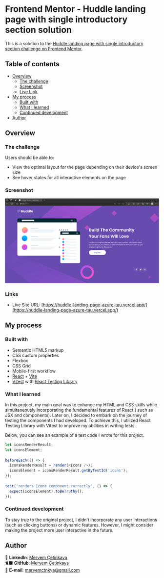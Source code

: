 # Frontend Mentor - Huddle landing page with single introductory section solution

This is a solution to the [Huddle landing page with single introductory section challenge on Frontend Mentor](https://www.frontendmentor.io/challenges/huddle-landing-page-with-a-single-introductory-section-B_2Wvxgi0).

## Table of contents

- [Overview](#overview)
  - [The challenge](#the-challenge)
  - [Screenshot](#screenshot)
  - [Live Link](#links)
- [My process](#my-process)
  - [Built with](#built-with)
  - [What I learned](#what-i-learned)
  - [Continued development](#continued-development)
- [Author](#author)

## Overview

### The challenge

Users should be able to:

- View the optimal layout for the page depending on their device's screen size
- See hover states for all interactive elements on the page

### Screenshot

![](./src/assets/screenshot.png)

### Links

- Live Site URL: [https://huddle-landing-page-azure-tau.vercel.app/](https://huddle-landing-page-azure-tau.vercel.app/)

## My process

### Built with

- Semantic HTML5 markup
- CSS custom properties
- Flexbox
- CSS Grid
- Mobile-first workflow
- [React](https://reactjs.org/) + [Vite](https://vitejs.dev/)
- [Vitest](https://vitest.dev/) with [React Testing Library](https://testing-library.com/)

### What I learned

In this project, my main goal was to enhance my HTML and CSS skills while simultaneously incorporating the fundamental features of React ( such as JSX and components). Later on, I decided to embark on the journey of testing the components I had developed. To achieve this, I utilized React Testing Library with Vitest to improve my abilities in writing tests.

Below, you can see an example of a test code I wrote for this project.

```javascript
let iconsRenderResult;
let iconsElement;

beforeEach(() => {
  iconsRenderResult = render(<Icons />);
  iconsElement = iconsRenderResult.getByTestId('icons');
});

test('renders Icons component correctly', () => {
  expect(iconsElement).toBeTruthy();
});
```

### Continued development

To stay true to the original project, I didn't incorporate any user interactions (such as clicking buttons) or dynamic features. However, I might consider making the project more user interactive in the future.

## Author

💼 **LinkedIn**: <a title="Meryem Çetinkaya | LinkedIn" href="https://www.linkedin.com/in/meryem-cetinkaya/" target="_blank">Meryem Çetinkaya</a><br/>
🐈‍⬛ **GitHub**: <a title="Meryem Çetinkaya | GitHub" href="https://github.com/meryemctnky" target="_blank">Meryem Çetinkaya</a><br/>
📩 **E-mail**: <a title="meryemctnkya@gmail.com" href="mailto:meryemctnkya@gmail.com" target="_blank">meryemctnkya@gmail.com</a><br/><br/>
